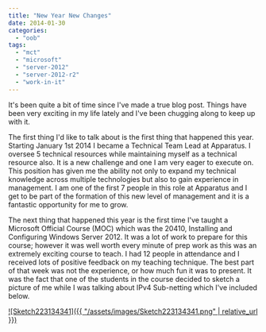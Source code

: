 ```yaml
---
title: "New Year New Changes"
date: 2014-01-30
categories: 
  - "oob"
tags: 
  - "mct"
  - "microsoft"
  - "server-2012"
  - "server-2012-r2"
  - "work-in-it"
---
```


It's been quite a bit of time since I've made a true blog post. Things have been very exciting in my life lately and I've been chugging along to keep up with it.

The first thing I'd like to talk about is the first thing that happened this year. Starting January 1st 2014 I became a Technical Team Lead at Apparatus. I oversee 5 technical resources while maintaining myself as a technical resource also. It is a new challenge and one I am very eager to execute on. This position has given me the ability not only to expand my technical knowledge across multiple technologies but also to gain experience in management. I am one of the first 7 people in this role at Apparatus and I get to be part of the formation of this new level of management and it is a fantastic opportunity for me to grow.

The next thing that happened this year is the first time I've taught a Microsoft Official Course (MOC) which was the 20410, Installing and Configuring Windows Server 2012. It was a lot of work to prepare for this course; however it was well worth every minute of prep work as this was an extremely exciting course to teach. I had 12 people in attendance and I received lots of positive feedback on my teaching technique. The best part of that week was not the experience, or how much fun it was to present. It was the fact that one of the students in the course decided to sketch a picture of me while I was talking about IPv4 Sub-netting which I've included below.

[![Sketch223134341]({{ "/assets/images/Sketch223134341.png" | relative_url }})](http://mattblogsit.com/wp-content/uploads/2014/01/Sketch223134341.png)
